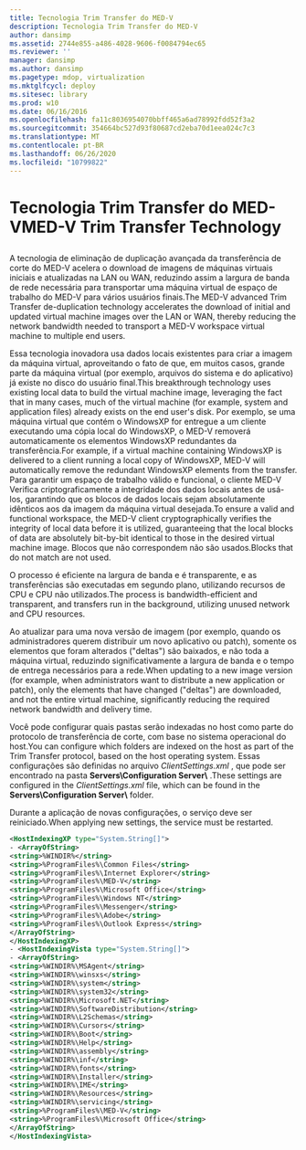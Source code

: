 ```yaml
---
title: Tecnologia Trim Transfer do MED-V
description: Tecnologia Trim Transfer do MED-V
author: dansimp
ms.assetid: 2744e855-a486-4028-9606-f0084794ec65
ms.reviewer: ''
manager: dansimp
ms.author: dansimp
ms.pagetype: mdop, virtualization
ms.mktglfcycl: deploy
ms.sitesec: library
ms.prod: w10
ms.date: 06/16/2016
ms.openlocfilehash: fa11c8036954070bbff465a6ad78992fdd52f3a2
ms.sourcegitcommit: 354664bc527d93f80687cd2eba70d1eea024c7c3
ms.translationtype: MT
ms.contentlocale: pt-BR
ms.lasthandoff: 06/26/2020
ms.locfileid: "10799822"
---
```

# <span data-ttu-id="15ba9-103">Tecnologia Trim Transfer do MED-V</span><span class="sxs-lookup"><span data-stu-id="15ba9-103">MED-V Trim Transfer Technology</span></span>


## <a href="" id="bkmk-medvtrimtransfertechnology"></a>


<span data-ttu-id="15ba9-104">A tecnologia de eliminação de duplicação avançada da transferência de corte do MED-V acelera o download de imagens de máquinas virtuais iniciais e atualizadas na LAN ou WAN, reduzindo assim a largura de banda de rede necessária para transportar uma máquina virtual de espaço de trabalho do MED-V para vários usuários finais.</span><span class="sxs-lookup"><span data-stu-id="15ba9-104">The MED-V advanced Trim Transfer de-duplication technology accelerates the download of initial and updated virtual machine images over the LAN or WAN, thereby reducing the network bandwidth needed to transport a MED-V workspace virtual machine to multiple end users.</span></span>

<span data-ttu-id="15ba9-105">Essa tecnologia inovadora usa dados locais existentes para criar a imagem da máquina virtual, aproveitando o fato de que, em muitos casos, grande parte da máquina virtual (por exemplo, arquivos do sistema e do aplicativo) já existe no disco do usuário final.</span><span class="sxs-lookup"><span data-stu-id="15ba9-105">This breakthrough technology uses existing local data to build the virtual machine image, leveraging the fact that in many cases, much of the virtual machine (for example, system and application files) already exists on the end user's disk.</span></span> <span data-ttu-id="15ba9-106">Por exemplo, se uma máquina virtual que contém o WindowsXP for entregue a um cliente executando uma cópia local do WindowsXP, o MED-V removerá automaticamente os elementos WindowsXP redundantes da transferência.</span><span class="sxs-lookup"><span data-stu-id="15ba9-106">For example, if a virtual machine containing WindowsXP is delivered to a client running a local copy of WindowsXP, MED-V will automatically remove the redundant WindowsXP elements from the transfer.</span></span> <span data-ttu-id="15ba9-107">Para garantir um espaço de trabalho válido e funcional, o cliente MED-V Verifica criptograficamente a integridade dos dados locais antes de usá-los, garantindo que os blocos de dados locais sejam absolutamente idênticos aos da imagem da máquina virtual desejada.</span><span class="sxs-lookup"><span data-stu-id="15ba9-107">To ensure a valid and functional workspace, the MED-V client cryptographically verifies the integrity of local data before it is utilized, guaranteeing that the local blocks of data are absolutely bit-by-bit identical to those in the desired virtual machine image.</span></span> <span data-ttu-id="15ba9-108">Blocos que não correspondem não são usados.</span><span class="sxs-lookup"><span data-stu-id="15ba9-108">Blocks that do not match are not used.</span></span>

<span data-ttu-id="15ba9-109">O processo é eficiente na largura de banda e é transparente, e as transferências são executadas em segundo plano, utilizando recursos de CPU e CPU não utilizados.</span><span class="sxs-lookup"><span data-stu-id="15ba9-109">The process is bandwidth-efficient and transparent, and transfers run in the background, utilizing unused network and CPU resources.</span></span>

<span data-ttu-id="15ba9-110">Ao atualizar para uma nova versão de imagem (por exemplo, quando os administradores querem distribuir um novo aplicativo ou patch), somente os elementos que foram alterados ("deltas") são baixados, e não toda a máquina virtual, reduzindo significativamente a largura de banda e o tempo de entrega necessários para a rede.</span><span class="sxs-lookup"><span data-stu-id="15ba9-110">When updating to a new image version (for example, when administrators want to distribute a new application or patch), only the elements that have changed ("deltas") are downloaded, and not the entire virtual machine, significantly reducing the required network bandwidth and delivery time.</span></span>

<span data-ttu-id="15ba9-111">Você pode configurar quais pastas serão indexadas no host como parte do protocolo de transferência de corte, com base no sistema operacional do host.</span><span class="sxs-lookup"><span data-stu-id="15ba9-111">You can configure which folders are indexed on the host as part of the Trim Transfer protocol, based on the host operating system.</span></span> <span data-ttu-id="15ba9-112">Essas configurações são definidas no arquivo *ClientSettings.xml* , que pode ser encontrado na pasta **Servers\\Configuration Server\\** .</span><span class="sxs-lookup"><span data-stu-id="15ba9-112">These settings are configured in the *ClientSettings.xml* file, which can be found in the **Servers\\Configuration Server\\** folder.</span></span>

<span data-ttu-id="15ba9-113">Durante a aplicação de novas configurações, o serviço deve ser reiniciado.</span><span class="sxs-lookup"><span data-stu-id="15ba9-113">When applying new settings, the service must be restarted.</span></span>

```xml
<HostIndexingXP type="System.String[]"> 
- <ArrayOfString>
<string>%WINDIR%</string> 
<string>%ProgramFiles%\Common Files</string> 
<string>%ProgramFiles%\Internet Explorer</string> 
<string>%ProgramFiles%\MED-V</string> 
<string>%ProgramFiles%\Microsoft Office</string> 
<string>%ProgramFiles%\Windows NT</string> 
<string>%ProgramFiles%\Messenger</string> 
<string>%ProgramFiles%\Adobe</string> 
<string>%ProgramFiles%\Outlook Express</string> 
</ArrayOfString> 
</HostIndexingXP> 
- <HostIndexingVista type="System.String[]"> 
- <ArrayOfString> 
<string>%WINDIR%\MSAgent</string> 
<string>%WINDIR%\winsxs</string> 
<string>%WINDIR%\system</string> 
<string>%WINDIR%\system32</string> 
<string>%WINDIR%\Microsoft.NET</string> 
<string>%WINDIR%\SoftwareDistribution</string> 
<string>%WINDIR%\L2Schemas</string> 
<string>%WINDIR%\Cursors</string> 
<string>%WINDIR%\Boot</string> 
<string>%WINDIR%\Help</string> 
<string>%WINDIR%\assembly</string> 
<string>%WINDIR%\inf</string> 
<string>%WINDIR%\fonts</string> 
<string>%WINDIR%\Installer</string> 
<string>%WINDIR%\IME</string> 
<string>%WINDIR%\Resources</string> 
<string>%WINDIR%\servicing</string> 
<string>%ProgramFiles%\MED-V</string> 
<string>%ProgramFiles%\Microsoft Office</string> 
</ArrayOfString> 
</HostIndexingVista>
```

 

 





